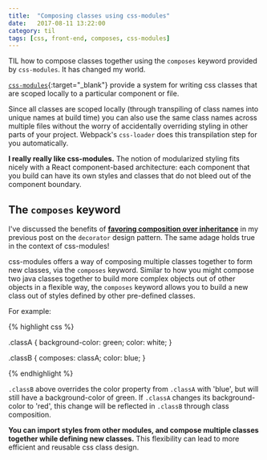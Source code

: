 ```yaml
---
title:  "Composing classes using css-modules"
date:   2017-08-11 13:22:00
category: til
tags: [css, front-end, composes, css-modules]
---
```


TIL how to compose classes together using the `composes` keyword provided by `css-modules`. It has changed my world.

[`css-modules`][mod]{:target="_blank"} provide a system for writing css classes that are scoped locally to a particular component or file.

Since all classes are scoped locally (through transpiling of class names into unique names at build time) you can also use the same class names across multiple files without the worry of accidentally overriding styling in other parts of your project. Webpack's `css-loader` does this transpilation step for you automatically.

**I really really like css-modules.** The notion of modularized styling fits nicely with a React component-based architecture: each component that you build can have its own styles and classes that do not bleed out of the component boundary.

## The `composes` keyword

I've discussed the benefits of [**favoring composition over inheritance**][blog] in my previous post on the `decorator` design pattern. The same adage holds true in the context of css-modules!

css-modules offers a way of composing multiple classes together to form new classes, via the `composes` keyword. Similar to how you might compose two java classes together to build more complex objects out of other objects in a flexible way, the `composes` keyword allows you to build a new class out of styles defined by other pre-defined classes.

For example:

{% highlight css %}

.classA {
    background-color: green;
    color: white;
}

.classB {
    composes: classA;
    color: blue;
}

{% endhighlight %}

`.classB` above overrides the color property from `.classA` with 'blue', but will still have a background-color of green. If `.classA` changes its background-color to 'red', this change will be reflected in `.classB` through class composition.

**You can import styles from other modules, and compose multiple classes together while defining new classes.** This flexibility can lead to more efficient and reusable css class design.

[mod]: https://github.com/css-modules/css-modules
[blog]: /posts/2017-04-02-decorator/